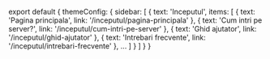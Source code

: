 export default {
  themeConfig: {
    sidebar: [
      {
        text: 'Inceputul',
        items: [
          { text: 'Pagina principala', link: '/inceputul/pagina-principala' },
          { text: 'Cum intri pe server?', link: '/inceputul/cum-intri-pe-server' },
          { text: 'Ghid ajutator', link: '/inceputul/ghid-ajutator' },
          { text: 'Intrebari frecvente', link: '/inceputul/intrebari-frecvente' },
          ...
        ]
      }
    ]
  }
}

